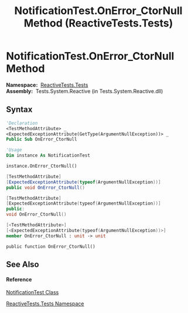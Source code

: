 ﻿---
title: NotificationTest.OnError_CtorNull Method  (ReactiveTests.Tests)
TOCTitle: OnError_CtorNull Method
ms:assetid: M:ReactiveTests.Tests.NotificationTest.OnError_CtorNull
ms:mtpsurl: https://msdn.microsoft.com/en-us/library/reactivetests.tests.notificationtest.onerror_ctornull(v=VS.103)
ms:contentKeyID: 36619047
ms.date: 06/28/2011
mtps_version: v=VS.103
f1_keywords:
- ReactiveTests.Tests.NotificationTest.OnError_CtorNull
dev_langs:
- CSharp
- JScript
- VB
- FSharp
- c++
---

# NotificationTest.OnError\_CtorNull Method

**Namespace:**  [ReactiveTests.Tests](hh289046\(v=vs.103\).md)  
**Assembly:**  Tests.System.Reactive (in Tests.System.Reactive.dll)

## Syntax

``` vb
'Declaration
<TestMethodAttribute> _
<ExpectedExceptionAttribute(GetType(ArgumentNullException))> _
Public Sub OnError_CtorNull
```

``` vb
'Usage
Dim instance As NotificationTest

instance.OnError_CtorNull()
```

``` csharp
[TestMethodAttribute]
[ExpectedExceptionAttribute(typeof(ArgumentNullException))]
public void OnError_CtorNull()
```

``` c++
[TestMethodAttribute]
[ExpectedExceptionAttribute(typeof(ArgumentNullException))]
public:
void OnError_CtorNull()
```

``` fsharp
[<TestMethodAttribute>]
[<ExpectedExceptionAttribute(typeof(ArgumentNullException))>]
member OnError_CtorNull : unit -> unit 
```

``` jscript
public function OnError_CtorNull()
```

## See Also

#### Reference

[NotificationTest Class](hh314756\(v=vs.103\).md)

[ReactiveTests.Tests Namespace](hh289046\(v=vs.103\).md)

